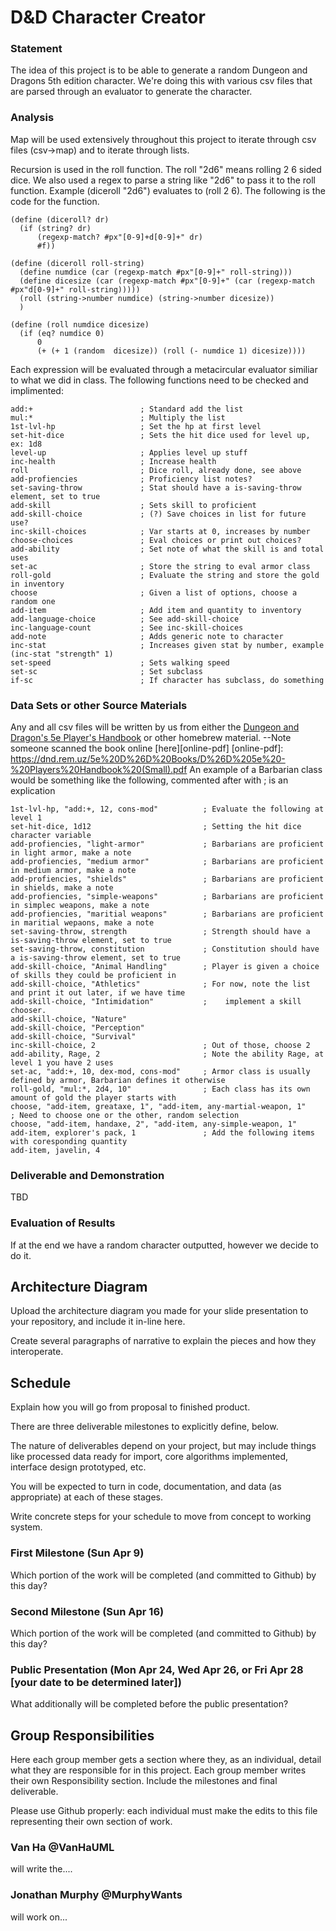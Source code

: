 # D&D Character Creator

### Statement
The idea of this project is to be able to generate a random Dungeon and Dragons 5th edition character. We're doing this with various csv files that are parsed through an evaluator to generate the character.

### Analysis
Map will be used extensively throughout this project to iterate through csv files (csv->map) and to iterate through lists.

Recursion is used in the roll function.
The roll "2d6" means rolling 2 6 sided dice. We also used a regex to parse a string like "2d6" to pass it to the roll function. Example (diceroll "2d6") evaluates to (roll 2 6). The following is the code for the function.
~~~
(define (diceroll? dr)
  (if (string? dr)
      (regexp-match? #px"[0-9]+d[0-9]+" dr)
      #f))

(define (diceroll roll-string)
  (define numdice (car (regexp-match #px"[0-9]+" roll-string)))
  (define dicesize (car (regexp-match #px"[0-9]+" (car (regexp-match #px"d[0-9]+" roll-string)))))
  (roll (string->number numdice) (string->number dicesize))
  )

(define (roll numdice dicesize)
  (if (eq? numdice 0)
      0
      (+ (+ 1 (random  dicesize)) (roll (- numdice 1) dicesize))))
~~~

Each expression will be evaluated through a metacircular evaluator similiar to what we did in class.
The following functions need to be checked and implimented:
~~~
add:+                        ; Standard add the list
mul:*                        ; Multiply the list
1st-lvl-hp                   ; Set the hp at first level
set-hit-dice                 ; Sets the hit dice used for level up, ex: 1d8
level-up                     ; Applies level up stuff
inc-health                   ; Increase health
roll                         ; Dice roll, already done, see above
add-profiencies              ; Proficiency list notes?
set-saving-throw             ; Stat should have a is-saving-throw element, set to true
add-skill                    ; Sets skill to proficient
add-skill-choice             ; (?) Save choices in list for future use?
inc-skill-choices            ; Var starts at 0, increases by number
choose-choices               ; Eval choices or print out choices?
add-ability                  ; Set note of what the skill is and total uses
set-ac                       ; Store the string to eval armor class
roll-gold                    ; Evaluate the string and store the gold in inventory
choose                       ; Given a list of options, choose a random one
add-item                     ; Add item and quantity to inventory
add-language-choice          ; See add-skill-choice
inc-language-count           ; See inc-skill-choices
add-note                     ; Adds generic note to character
inc-stat                     ; Increases given stat by number, example (inc-stat "strength" 1)
set-speed                    ; Sets walking speed
set-sc                       ; Set subclass
if-sc                        ; If character has subclass, do something
~~~

### Data Sets or other Source Materials
Any and all csv files will be written by us from either the [Dungeon and Dragon's 5e Player's Handbook](http://a.co/hDUb8oH) or other homebrew material.
--Note someone scanned the book online [here][online-pdf]
[online-pdf]: https://dnd.rem.uz/5e%20D%26D%20Books/D%26D%205e%20-%20Players%20Handbook%20(Small).pdf
An example of a Barbarian class would be something like the following, commented after with ; is an explication
~~~
1st-lvl-hp, "add:+, 12, cons-mod"          ; Evaluate the following at level 1
set-hit-dice, 1d12                         ; Setting the hit dice character variable
add-profiencies, "light-armor"             ; Barbarians are proficient in light armor, make a note
add-profiencies, "medium armor"            ; Barbarians are proficient in medium armor, make a note
add-profiencies, "shields"                 ; Barbarians are proficient in shields, make a note
add-profiencies, "simple-weapons"          ; Barbarians are proficient in simplec weapons, make a note
add-profiencies, "maritial weapons"        ; Barbarians are proficient in maritial wepaons, make a note
set-saving-throw, strength                 ; Strength should have a is-saving-throw element, set to true
set-saving-throw, constitution             ; Constitution should have a is-saving-throw element, set to true
add-skill-choice, "Animal Handling"        ; Player is given a choice of skills they could be proficient in
add-skill-choice, "Athletics"              ; For now, note the list and print it out later, if we have time
add-skill-choice, "Intimidation"           ;	implement a skill chooser.
add-skill-choice, "Nature"
add-skill-choice, "Perception"
add-skill-choice, "Survival"
inc-skill-choice, 2                        ; Out of those, choose 2
add-ability, Rage, 2                       ; Note the ability Rage, at level 1 you have 2 uses
set-ac, "add:+, 10, dex-mod, cons-mod"     ; Armor class is usually defined by armor, Barbarian defines it otherwise
roll-gold, "mul:*, 2d4, 10"                ; Each class has its own amount of gold the player starts with
choose, "add-item, greataxe, 1", "add-item, any-martial-weapon, 1"    ; Need to choose one or the other, random selection
choose, "add-item, handaxe, 2", "add-item, any-simple-weapon, 1"
add-item, explorer's pack, 1               ; Add the following items with coresponding quantity
add-item, javelin, 4
~~~

### Deliverable and Demonstration
TBD

### Evaluation of Results
If at the end we have a random character outputted, however we decide to do it.

## Architecture Diagram
Upload the architecture diagram you made for your slide presentation to your repository, and include it in-line here.

Create several paragraphs of narrative to explain the pieces and how they interoperate.

## Schedule
Explain how you will go from proposal to finished product.

There are three deliverable milestones to explicitly define, below.

The nature of deliverables depend on your project, but may include things like processed data ready for import, core algorithms implemented, interface design prototyped, etc.

You will be expected to turn in code, documentation, and data (as appropriate) at each of these stages.

Write concrete steps for your schedule to move from concept to working system.

### First Milestone (Sun Apr 9)
Which portion of the work will be completed (and committed to Github) by this day?

### Second Milestone (Sun Apr 16)
Which portion of the work will be completed (and committed to Github) by this day?  

### Public Presentation (Mon Apr 24, Wed Apr 26, or Fri Apr 28 [your date to be determined later])
What additionally will be completed before the public presentation?

## Group Responsibilities
Here each group member gets a section where they, as an individual, detail what they are responsible for in this project. Each group member writes their own Responsibility section. Include the milestones and final deliverable.

Please use Github properly: each individual must make the edits to this file representing their own section of work.


### Van Ha @VanHaUML
will write the....

### Jonathan Murphy @MurphyWants
will work on...
